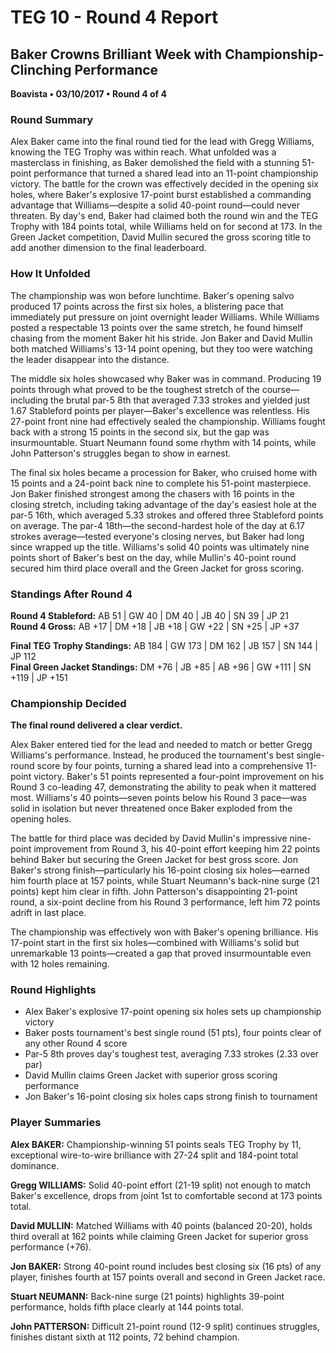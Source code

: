# TEG 10 - Round 4 Report

## Baker Crowns Brilliant Week with Championship-Clinching Performance
**Boavista • 03/10/2017 • Round 4 of 4**

### Round Summary

Alex Baker came into the final round tied for the lead with Gregg Williams, knowing the TEG Trophy was within reach. What unfolded was a masterclass in finishing, as Baker demolished the field with a stunning 51-point performance that turned a shared lead into an 11-point championship victory. The battle for the crown was effectively decided in the opening six holes, where Baker's explosive 17-point burst established a commanding advantage that Williams—despite a solid 40-point round—could never threaten. By day's end, Baker had claimed both the round win and the TEG Trophy with 184 points total, while Williams held on for second at 173. In the Green Jacket competition, David Mullin secured the gross scoring title to add another dimension to the final leaderboard.

### How It Unfolded

The championship was won before lunchtime. Baker's opening salvo produced 17 points across the first six holes, a blistering pace that immediately put pressure on joint overnight leader Williams. While Williams posted a respectable 13 points over the same stretch, he found himself chasing from the moment Baker hit his stride. Jon Baker and David Mullin both matched Williams's 13-14 point opening, but they too were watching the leader disappear into the distance.

The middle six holes showcased why Baker was in command. Producing 19 points through what proved to be the toughest stretch of the course—including the brutal par-5 8th that averaged 7.33 strokes and yielded just 1.67 Stableford points per player—Baker's excellence was relentless. His 27-point front nine had effectively sealed the championship. Williams fought back with a strong 15 points in the second six, but the gap was insurmountable. Stuart Neumann found some rhythm with 14 points, while John Patterson's struggles began to show in earnest.

The final six holes became a procession for Baker, who cruised home with 15 points and a 24-point back nine to complete his 51-point masterpiece. Jon Baker finished strongest among the chasers with 16 points in the closing stretch, including taking advantage of the day's easiest hole at the par-5 16th, which averaged 5.33 strokes and offered three Stableford points on average. The par-4 18th—the second-hardest hole of the day at 6.17 strokes average—tested everyone's closing nerves, but Baker had long since wrapped up the title. Williams's solid 40 points was ultimately nine points short of Baker's best on the day, while Mullin's 40-point round secured him third place overall and the Green Jacket for gross scoring.

### Standings After Round 4

**Round 4 Stableford:** AB 51 | GW 40 | DM 40 | JB 40 | SN 39 | JP 21  
**Round 4 Gross:** AB +17 | DM +18 | JB +18 | GW +22 | SN +25 | JP +37

**Final TEG Trophy Standings:** AB 184 | GW 173 | DM 162 | JB 157 | SN 144 | JP 112  
**Final Green Jacket Standings:** DM +76 | JB +85 | AB +96 | GW +111 | SN +119 | JP +151

### Championship Decided

**The final round delivered a clear verdict.**

Alex Baker entered tied for the lead and needed to match or better Gregg Williams's performance. Instead, he produced the tournament's best single-round score by four points, turning a shared lead into a comprehensive 11-point victory. Baker's 51 points represented a four-point improvement on his Round 3 co-leading 47, demonstrating the ability to peak when it mattered most. Williams's 40 points—seven points below his Round 3 pace—was solid in isolation but never threatened once Baker exploded from the opening holes.

The battle for third place was decided by David Mullin's impressive nine-point improvement from Round 3, his 40-point effort keeping him 22 points behind Baker but securing the Green Jacket for best gross score. Jon Baker's strong finish—particularly his 16-point closing six holes—earned him fourth place at 157 points, while Stuart Neumann's back-nine surge (21 points) kept him clear in fifth. John Patterson's disappointing 21-point round, a six-point decline from his Round 3 performance, left him 72 points adrift in last place.

The championship was effectively won with Baker's opening brilliance. His 17-point start in the first six holes—combined with Williams's solid but unremarkable 13 points—created a gap that proved insurmountable even with 12 holes remaining.

### Round Highlights
- Alex Baker's explosive 17-point opening six holes sets up championship victory
- Baker posts tournament's best single round (51 pts), four points clear of any other Round 4 score
- Par-5 8th proves day's toughest test, averaging 7.33 strokes (2.33 over par)
- David Mullin claims Green Jacket with superior gross scoring performance
- Jon Baker's 16-point closing six holes caps strong finish to tournament

### Player Summaries
**Alex BAKER:** Championship-winning 51 points seals TEG Trophy by 11, exceptional wire-to-wire brilliance with 27-24 split and 184-point total dominance.

**Gregg WILLIAMS:** Solid 40-point effort (21-19 split) not enough to match Baker's excellence, drops from joint 1st to comfortable second at 173 points total.

**David MULLIN:** Matched Williams with 40 points (balanced 20-20), holds third overall at 162 points while claiming Green Jacket for superior gross performance (+76).

**Jon BAKER:** Strong 40-point round includes best closing six (16 pts) of any player, finishes fourth at 157 points overall and second in Green Jacket race.

**Stuart NEUMANN:** Back-nine surge (21 points) highlights 39-point performance, holds fifth place clearly at 144 points total.

**John PATTERSON:** Difficult 21-point round (12-9 split) continues struggles, finishes distant sixth at 112 points, 72 behind champion.


